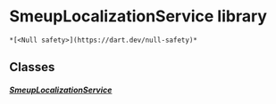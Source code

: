 


# SmeupLocalizationService library






    *[<Null safety>](https://dart.dev/null-safety)*





## Classes

##### [SmeupLocalizationService](../smeup_services_SmeupLocalizationService/SmeupLocalizationService-class.md)



 















